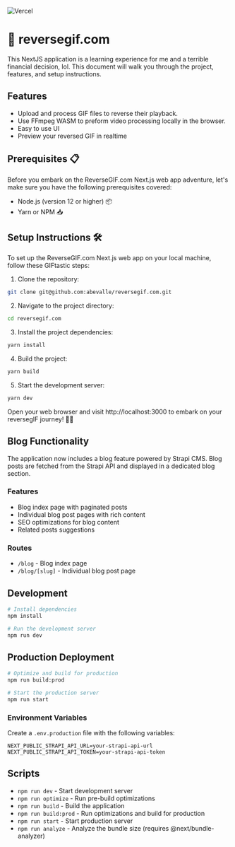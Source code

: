 ![Vercel](https://vercelbadge.vercel.app/api/abevalle/reversegif-com)

# 🔄 reversegif.com

This NextJS application is a learning experience for me and a terrible financial decision, lol. This document will walk you through the project, features, and setup instructions. 


## Features
* Upload and process GIF files to reverse their playback.
* Use FFmpeg WASM to preform video processing locally in the browser.
* Easy to use UI
* Preview your reversed GIF in realtime

## Prerequisites 📋

Before you embark on the ReverseGIF.com Next.js web app adventure, let's make sure you have the following prerequisites covered:
* Node.js (version 12 or higher) 📦
* Yarn or NPM 📥

## Setup Instructions 🛠️

To set up the ReverseGIF.com Next.js web app on your local machine, follow these GIFtastic steps:
1. Clone the repository:

```bash
git clone git@github.com:abevalle/reversegif.com.git
```

2. Navigate to the project directory:

```bash
cd reversegif.com
```

3. Install the project dependencies:

```bash
yarn install
```

4. Build the project:
```bash
yarn build
```
5. Start the development server:
```bash
yarn dev
```

Open your web browser and visit http://localhost:3000 to embark on your reversegIF journey! 🚀🌐

## Blog Functionality

The application now includes a blog feature powered by Strapi CMS. Blog posts are fetched from the Strapi API and displayed in a dedicated blog section.

### Features

- Blog index page with paginated posts
- Individual blog post pages with rich content
- SEO optimizations for blog content
- Related posts suggestions

### Routes

- `/blog` - Blog index page
- `/blog/[slug]` - Individual blog post page

## Development

```bash
# Install dependencies
npm install

# Run the development server
npm run dev
```

## Production Deployment

```bash
# Optimize and build for production
npm run build:prod

# Start the production server
npm run start
```

### Environment Variables

Create a `.env.production` file with the following variables:

```
NEXT_PUBLIC_STRAPI_API_URL=your-strapi-api-url
NEXT_PUBLIC_STRAPI_API_TOKEN=your-strapi-api-token
```

## Scripts

- `npm run dev` - Start development server
- `npm run optimize` - Run pre-build optimizations
- `npm run build` - Build the application
- `npm run build:prod` - Run optimizations and build for production
- `npm run start` - Start production server
- `npm run analyze` - Analyze the bundle size (requires @next/bundle-analyzer)